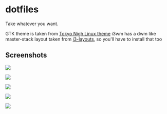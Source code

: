 # dotfiles

Take whatever you want.

GTK theme is taken from [Tokyo Nigh Linux theme](https://github.com/koiosdev/Tokyo-Night-Linux)
i3wm has a dwm like master-stack layout taken from [i3-layouts](https://github.com/eliep/i3-layouts), so you'll have to install that too 

## Screenshots

![](https://github.com/sz47/dotfiles/blob/main/screenshots/random.png)

![](https://github.com/sz47/dotfiles/blob/main/screenshots/assignments-workflow.png)

![](https://github.com/sz47/dotfiles/blob/main/screenshots/gtk-apps(libreoffice).png)

![](https://github.com/sz47/dotfiles/blob/main/screenshots/qt-apps(freecad).png)

![](https://github.com/sz47/dotfiles/blob/main/screenshots/windows-tiled.png)
